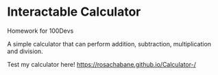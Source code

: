 # Interactable Calculator

Homework for 100Devs

A simple calculator that can perform addition, subtraction, multiplication and division.

Test my calculator here!
https://rosachabane.github.io/Calculator-/

